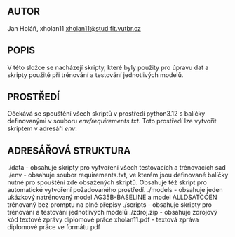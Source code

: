 ## AUTOR
Jan Holáň, xholan11
xholan11@stud.fit.vutbr.cz

## POPIS
V této složce se nacházejí skripty, které byly použity pro úpravu dat a skripty použité při trénování a testování jednotlivých modelů.

## PROSTŘEDÍ
Očekává se spouštění všech skriptů v prostředí python3.12 s balíčky definovanými v souboru *env/requirements.txt*.
Toto prostředí lze vytvořit skriptem v adresáři *env*.

## ADRESÁŘOVÁ STRUKTURA

./data - obsahuje skripty pro vytvoření všech testovacích a trénovacích sad
./env - obsahuje soubor requirements.txt, ve kterém jsou definované balíčky nutné pro spouštění zde obsažených skriptů. Obsahuje též skript pro automatické vytvoření požadovaného prostředí.
./models - obsahuje jeden ukázkový natrénovaný model AG35B-BASELINE a model ALLDSATCOEN trénovaný bez promptu na plné přepisy
./scripts - obsahuje skripty pro trénování a testování jednotlivých modelů
./zdroj.zip - obsahuje zdrojový kód textové zprávy diplomové práce
xholan11.pdf - textová zpráva diplomové práce ve formátu pdf